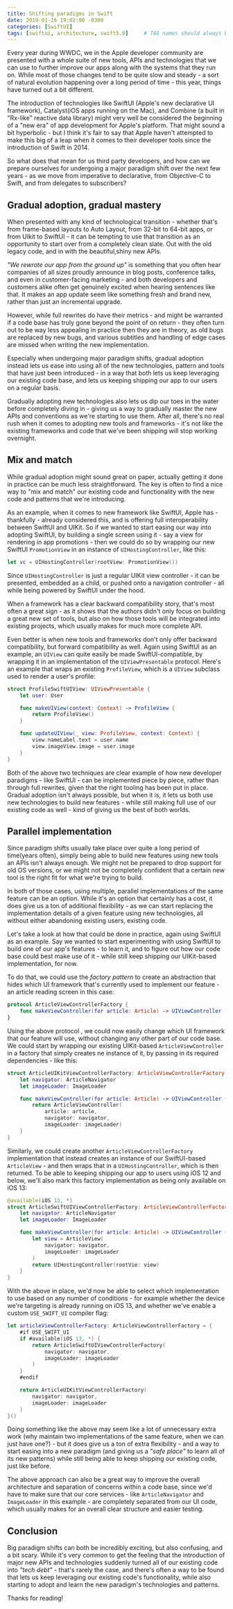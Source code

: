 ```yaml
---
title: Shifting paradigms in Swift
date: 2019-01-16 19:02:00 -0300
categories: [SwiftUI]
tags: [swiftui, architecture, swift5.0]     # TAG names should always be lowercase
---
```


Every year during WWDC, we in the Apple developer community are presented with a whole suite of new tools, APIs and technologies that we can use to further improve our apps along with the systems that they run on. While most of those changes tend to be quite slow and steady - a sort of natural evolution happening over a long period of time - this year, things have turned out a bit different.

The introduction of technologies like SwiftUI (Apple's new declarative UI framework), Catalyst(iOS apps running on the Mac), and Combine (a built in "Rx-like" reactive data library) might very well be considered the beginning of a "new era" of app development for Apple's platform. That might sound a bit hyperbolic - but I think it's fair to say that Apple haven't attempted to make this big of a leap when it comes to their developer tools since the introduction of Swift in 2014.

So what does that mean for us third party developers, and how can we prepare ourselves for undergoing a major paradigm shift over the next few years - as we move from imperative to declarative, from Objective-C to Swift, and from delegates to subscribers?

## Gradual adoption, gradual mastery

When presented with any kind of technological transition - whether that's from frame-based layouts to Auto Layout, from 32-bit to 64-bit apps, or from UIkit to SwiftUI - it can be tempting to use that transition as an opportunity to start over from a completely clean slate. Out with the old legacy code, and in with the beautiful,shiny new APIs.

_"We rewrote our app from the ground up"_ is something that you often hear companies of all sizes proudly announce in blog posts, conference talks, and even in customer-facing marketing - and both developers and customers alike often get genuinely excited when hearing sentences like that. It makes an app update seem like something fresh and brand new, rather than just an incremental upgrade.

However, while full rewrites do have their metrics - and might be warranted if a code base has truly gone beyond the point of on return - they often turn out to be way less appealing in practice then they are in theory, as old bugs are replaced by new bugs, and various subtitles and handling of edge cases are missed when writing the new implementation.

Especially when undergoing major paradigm shifts, gradual adoption instead lets us ease into using all of the new technologies, pattern and tools that have just been introduced - in a way that both lets us keep leveraging our existing code base, and lets us keeping shipping our app to our users on a regular basis.

Gradually adopting new technologies also lets us dip our toes in the water before completely diving in - giving us a way to gradually master the new APIs and conventions as we're starting to use them.
After all, there's no real rush when it comes to adopting new tools and frameworks - it's not like the existing frameworks and code that we've been shipping will stop working overnight.

## Mix and match

While gradual adoption might sound great on paper, actually getting it done in practice can be much less straightforward. The key is often to find a nice way to "mix and match" our existing code and functionality with the new code and patterns that we're introducing.

As an example, when it comes to new framework like SwiftUI, Apple has - thankfully - already considered this, and is offering full interoperability between SwiftUI and UIKit. So if we wanted to start easing our way into adopting SwiftUI, by building a single screen using it - say a view for rendering in app promotions - then we could do so by wrapping our new SwiftUI `PromotionView` in an instance of `UIHostingController`, like this:

```swift
let vc = UIHostingController(rootView: PromotionView())
```

Since `UIHostingController` is just a regular UIKit view controller - it can be presented, embedded as a child, or pushed onto a navigation controller - all while being powered by SwiftUI under the hood.

When a framework has a clear backward compatibility story, that's most often a great sign - as it shows that the authors didn't only focus on building a great new set of tools, but also on how those tools will be integrated into existing projects, which usually makes for much more complete API.

Even better is when new tools and frameworks don't only offer backward compatibility, but forward compatibility as well. Again using SwiftUI as an example, an `UIView` can quite easily be made SwiftUI-compatible, by wrapping it in an implementation of the `UIViewPresentable` protocol.
Here's an example that wraps an existing `ProfileView`, which is a `UIView` subclass used to render a user's profile:

```swift
struct ProfileSwiftUIView: UIViewPresentable {
    let user: User

    func makeUIView(context: Context) -> ProfileView {
        return ProfileView()
    }

    func updateUIView(_ view: ProfileView, context: Context) {
        view.nameLabel.text = user.name
        view.imageView.image = user.image
    }
}
```

Both of the above two techniques are clear example of how new developer paradigms - like SwiftUI - can be implemented piece by piece, rather than through full rewrites, given that the right tooling has been put in place.
Gradual adoption isn't always possible, but when it is, it lets us both use new technologies to build new features - while still making full use of our existing code as well - kind of giving us the best of both worlds.

## Parallel implementation

Since paradigm shifts usually take place over quite a long period of time(years often), simply being able to build new features using new tools an APIs isn't always enough. We might not be prepared to drop support for old OS versions, or we might not be completely confident that a certain new tool is the right fit for what we're trying to build.

In both of those cases, using multiple, parallel implementations of the same feature can be an option. While it's an option that certainly has a cost, it does give us a ton of additional flexibility - as we can start replacing the implementation details of a given feature using new technologies, all without either abandoning existing users, existing code.

Let's take a look at how that could be done in practice, again using SwiftUI as an example. Say we wanted to start experimenting with using SwiftUI to build one of our app's features - to learn it, and to figure out how our code base could best make use of it - while still keep shipping our UIKit-based implementation, for now.

To do that, we could use the _factory pattern_ to create an abstraction that hides which UI framework that's currently used to implement our feature - an article reading screen in this case:

```swift
protocol ArticleViewControllerFactory {
    func makeViewController(for article: Article) -> UIViewController
}
```

Using the above protocol , we could now easily change which UI framework  that our feature will use, without changing any other part of our code base. We could start by wrapping our existing UIKit-based `ArticleViewController` in a factory that simply creates ne instance of it, by passing in its required dependencies - like this:

```swift
struct ArticleUIKitViewControllerFactory: ArticleViewControllerFactory {
    let navigator: ArticleNavigator
    let imageLoader: ImageLoader

    func makeViewController(for article: Article) -> UIViewController {
        return ArticleViewController(
            article: article, 
            navigator: navigator,
            imageLoader: imageLoader)
    }
}
```
Similarly, we could create another `ArticleViewControllerFactory` implementation that instead creates an instance of our SwiftUI-based `ArticleView` - and then wraps that in a `UIHostingController`, which is then returned. To be able to keeping shipping our app to users using iOS 12 and below, we'll also mark this factory implementation as being only available on iOS 13:

```swift
@available(iOS 13, *)
struct ArticleSwiftUIViewControllerFactory: ArticleViewControllerFactory {
    let navigator: ArticleNavigator
    let imageLoader: ImageLoader

    func makeViewController(for article: Article) -> UIViewController {
        let view = ArticleView(
            navigator: navigator,
            imageLoader: imageLoader
        )
        return UIHostingController(rootVie: view)
    }
}
```

With the above in place, we'd now be able to select which implementation to use based on any number of conditions - for example whether the device we're targeting is already running on iOS 13, and whether we've enable a custom `USE_SWIFT_UI` compiler flag:

```swift
let articleViewControllerFactory: ArticleViewControllerFactory = {
    #if USE_SWIFT_UI
    if #available(iOS 13, *) {
        return ArticleSwiftUIViewControllerFactory(
            navigator: navigator,
            imageLoader: imageLoader
        )
    }
    #endif

    return ArticleUIKitViewControllerFactory(
        navigator: navigator,
        imageLoader: imageLoader
    )
}()
```

Doing something like the above may seem like a lot of unnecessary extra work (why maintain two implementations of the same feature, when we can just have one?) - but it does give us a ton of extra flexibility - and a way to start easing into a new paradigm (and giving us a _"safe place"_ to learn all of its new patterns) while still being able to keep shipping our existing code, just like before.

The above approach can also be a great way to improve the overall architecture and separation of concerns within a code base, since we'd have to make sure that our core services - like `ArticleNavigator` and `ImageLoader` in this example - are completely separated from our UI code, which usually makes for an overall clear structure and easier testing.

## Conclusion

Big paradigm shifts can both be incredibly exciting, but also confusing, and a bit scary. While it's very common to get the feeling that the introduction of major new APIs and technologies suddenly turned all of our existing code into _"tech debt"_ - that's rarely the case, and there's often a way to be found that lets us keep leveraging our existing code's functionality, while also starting to adopt and learn the new paradigm's technologies and patterns.

Thanks for reading!